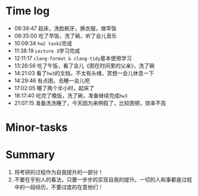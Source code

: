 # Time log

- 08:38:47 起床，洗脸刷牙，换衣服，做早饭
- 09:35:00 吃了早饭，洗了碗，听了会儿音乐
- 10:09:34 `hw2 task2`完成
- 11:38:19 `Lecture 3`学习完成
- 12:11:17 `clang-format & clang-tidy`基本使用学习
- 13:26:56 吃了午饭，看了会儿《困在时间里的父亲》，洗了碗
- 14:21:03 看了`hw3`的文档，不太有头绪，冥想一会儿休息一下
- 14:29:46 有点困，去睡一会儿吧
- 17:02:05 睡了两个半小时，起床了
- 18:17:40 吃完了晚饭，洗了碗，准备继续完成`hw3`
- 21:07:15 准备洗洗睡了，今天因为来例假了，比较困顿，效率不高

# Minor-tasks

# Summary

1. 将考研的过程作为自我提升的一部分！
2. 不要在乎别人的看法，只要一步步的实现自我的提升。一切的人和事都是过程中的一段经历，不要过度的在意他们！
